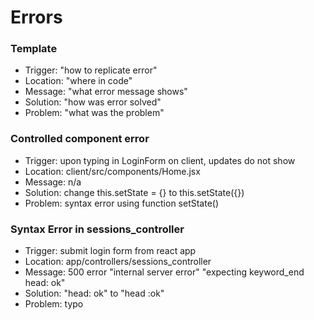 # Errors

### Template
  - Trigger: "how to replicate error"
  - Location: "where in code"
  - Message: "what error message shows"
  - Solution: "how was error solved"
  - Problem: "what was the problem"

### Controlled component error
  - Trigger: upon typing in LoginForm on client, updates do not show
  - Location: client/src/components/Home.jsx
  - Message: n/a
  - Solution: change this.setState = {} to this.setState({})
  - Problem: syntax error using function setState()

### Syntax Error in sessions_controller
  - Trigger: submit login form from react app
  - Location: app/controllers/sessions_controller
  - Message: 500 error "internal server error" "expecting keyword_end head: ok"
  - Solution: "head: ok" to "head :ok"
  - Problem: typo